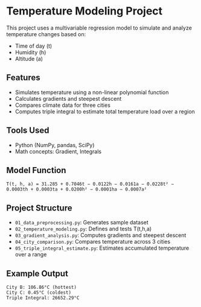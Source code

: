 # Temperature Modeling Project

This project uses a multivariable regression model to simulate and analyze temperature changes based on:
- Time of day (t)
- Humidity (h)
- Altitude (a)

## Features
- Simulates temperature using a non-linear polynomial function
- Calculates gradients and steepest descent
- Compares climate data for three cities
- Computes triple integral to estimate total temperature load over a region

## Tools Used
- Python (NumPy, pandas, SciPy)
- Math concepts: Gradient, Integrals

## Model Function
```
T(t, h, a) = 31.285 + 0.7046t − 0.0122h − 0.0161a − 0.0228t² − 0.0003th + 0.0003ta + 0.0200h² − 0.0001ha − 0.0007a²
```

## Project Structure
- `01_data_preprocessing.py`: Generates sample dataset
- `02_temperature_modeling.py`: Defines and tests T(t,h,a)
- `03_gradient_analysis.py`: Computes gradients and steepest descent
- `04_city_comparison.py`: Compares temperature across 3 cities
- `05_triple_integral_estimate.py`: Estimates accumulated temperature over a range

## Example Output
```
City B: 106.86°C (hottest)
City C: 0.45°C (coldest)
Triple Integral: 26652.29°C
```